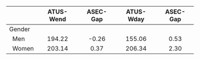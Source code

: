
|                      |    ATUS-Wend |     ASEC-Gap |    ATUS-Wday |     ASEC-Gap |
| -------------------- | :----------: | :----------: | :----------: | :----------: |
| Gender               |              |              |              |              |
| &nbsp;&nbsp;Men      |       194.22 |        -0.26 |       155.06 |         0.53 |
| &nbsp;&nbsp;Women    |       203.14 |         0.37 |       206.34 |         2.30 |

